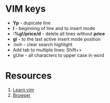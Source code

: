VIM keys
=========

* **Yp** - dupicate line
* **I** - beginning of line and to insert mode 
* **:%g!/price/d** - delete all lines without **price**
* **gi** - to the last active insert mode position
* :noh - clear search highlight
* Add tab to multiple lines: Shift+>
* gUiw - all characters to upper case in word


# Resources
1. [Learn vim](https://github.com/iggredible/Learn-Vim)
2. [Browser](https://github.com/brookhong/Surfingkeys)
